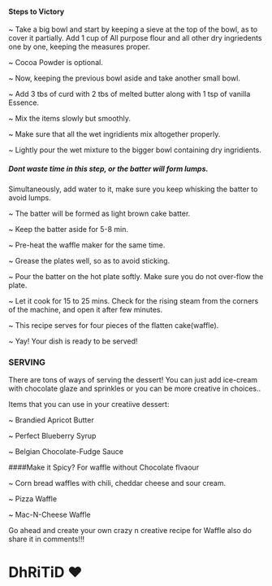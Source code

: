 #### Steps to Victory
~ Take a big bowl and start by keeping a sieve at the top of the bowl, as to cover it partially. Add 1 cup of All purpose flour and all other dry ingriedents one by one, keeping the measures proper.

~ Cocoa Powder is optional.

~ Now, keeping the previous bowl aside and take another small bowl. 

~ Add 3 tbs of curd with 2 tbs of melted butter along with 1 tsp of vanilla Essence. 

~ Mix the items slowly but smoothly. 

~ Make sure that all the wet ingridients mix altogether properly.

~ Lightly pour the wet mixture to the bigger bowl containing dry ingridients.

##### Dont waste time in this step, or the batter will form lumps.

Simultaneously, add water to it, make sure you keep whisking the batter to avoid lumps. 

~ The batter will be formed as light brown cake batter.

~ Keep the batter aside for 5-8 min.

~ Pre-heat the waffle maker for the same time.

~ Grease the plates well, so as to avoid sticking.

~ Pour the batter on the hot plate softly. Make sure you do not over-flow the plate.

~ Let it cook for 15 to 25 mins. Check for the rising steam from the corners of the machine, and open it after few minutes.

~ This recipe serves for four pieces of the flatten cake(waffle).

~ Yay! Your dish is ready to be served!

### SERVING
There are tons of ways of serving the dessert! You can just add ice-cream with chocolate glaze and sprinkles or you can be more creative in choices..

Items that you can use in your creatiive dessert:

~ Brandied Apricot Butter

~ Perfect Blueberry Syrup

~ Belgian Chocolate-Fudge Sauce

####Make it Spicy?
For waffle without Chocolate flvaour

~ Corn bread waffles with chili, cheddar cheese and sour cream.

~ Pizza Waffle

~ Mac-N-Cheese Waffle

Go ahead and create your own crazy n creative recipe for Waffle also do share it in comments!!!

# DhRiTiD ♥
